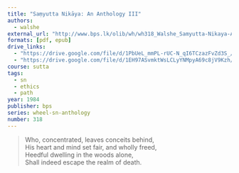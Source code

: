 ```yaml
---
title: "Saṃyutta Nikāya: An Anthology III"
authors:
  - walshe
external_url: "http://www.bps.lk/olib/wh/wh318_Walshe_Samyutta-Nikaya-Anthology-III.html"
formats: [pdf, epub]
drive_links:
  - "https://drive.google.com/file/d/1PbUeL_mmPL-rUC-N_qI6TCzazFvZd3S_/view?usp=drivesdk"
  - "https://drive.google.com/file/d/1EH97ASvmktWsLCLyYNMpyA69c8jV9Kzh/view?usp=drivesdk"
course: sutta
tags:
  - sn
  - ethics
  - path
year: 1984
publisher: bps
series: wheel-sn-anthology
number: 318
---
```


> Who, concentrated, leaves conceits behind,  
His heart and mind set fair, and wholly freed,  
Heedful dwelling in the woods alone,  
Shall indeed escape the realm of death.

